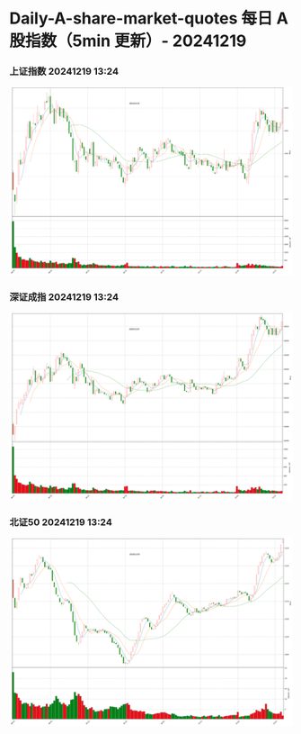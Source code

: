 
# Daily-A-share-market-quotes 每日 A 股指数（5min 更新）- 20241219

### 上证指数 20241219 13:24
![](./fig/2024/12/20241219-sh000001.png)

### 深证成指 20241219 13:24
![](./fig/2024/12/20241219-sz399001.png)

### 北证50 20241219 13:24
![](./fig/2024/12/20241219-bj899050.png)
